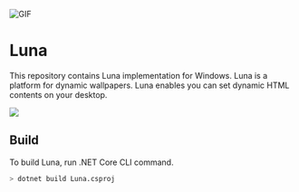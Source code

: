 ![GIF](https://user-images.githubusercontent.com/246691/124377872-4fd85380-dce9-11eb-97c0-2258d9bc86af.gif "GIF")
<!--![Screenshot](https://user-images.githubusercontent.com/246691/123901423-dfa69680-d9a5-11eb-897e-0498305a9dec.png "Screenshot")-->

# Luna

This repository contains Luna implementation for Windows. Luna is a platform for dynamic wallpapers. Luna enables you can set dynamic HTML contents on your desktop.

![](https://github.com/milchchan/Luna/workflows/.NET/badge.svg)

## Build

To build Luna, run .NET Core CLI command.

```sh
> dotnet build Luna.csproj
```
